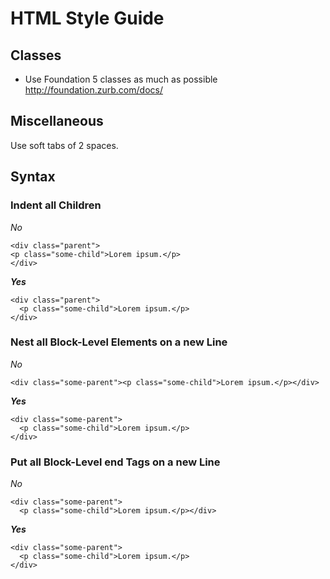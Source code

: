 # HTML Style Guide #

## Classes ##

- Use Foundation 5 classes as much as possible http://foundation.zurb.com/docs/

## Miscellaneous ##

Use soft tabs of 2 spaces. 

## Syntax ##

### Indent all Children ###

*No*

    <div class="parent">
    <p class="some-child">Lorem ipsum.</p>
    </div>
    
***Yes***

    <div class="parent">
      <p class="some-child">Lorem ipsum.</p>
    </div>


    
### Nest all Block-Level Elements on a new Line ###

*No*

    <div class="some-parent"><p class="some-child">Lorem ipsum.</p></div>
    
***Yes***

    <div class="some-parent">
      <p class="some-child">Lorem ipsum.</p>
    </div>



### Put all Block-Level end Tags on a new Line ###

*No*

    <div class="some-parent">
      <p class="some-child">Lorem ipsum.</p></div>
      
***Yes***

    <div class="some-parent">
      <p class="some-child">Lorem ipsum.</p>
    </div>